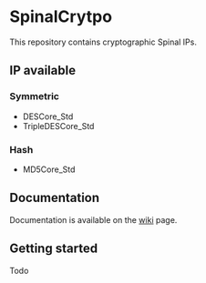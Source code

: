 # SpinalCrytpo


This repository contains cryptographic Spinal IPs. 

## IP available

### Symmetric

- DESCore_Std
- TripleDESCore_Std


### Hash

- MD5Core_Std


## Documentation

Documentation is available on the [wiki](https://github.com/SpinalHDL/SpinalCrypto/wiki) page. 

## Getting started

Todo